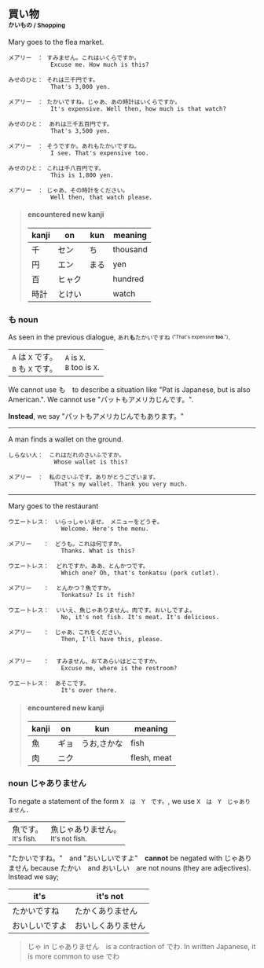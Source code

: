 ##  買い物<br><sup><sup><sub>かいもの / Shopping</sub></sup></sup> 

Mary goes to the flea market.

```
メアリー　： すみません。これはいくらですか。
            Excuse me. How much is this?

みせのひと： それは三千円です。
            That's 3,000 yen.

メアリー　： たかいですね。じゃあ、あの時計はいくらですか。
            It's expensive. Well then, how much is that watch?

みせのひと：　あれは三千五百円です。
            That's 3,500 yen.

メアリー　： そうですか。あれもたかいですね。
            I see. That's expensive too.

みせのひと： これは千八百円です。
            This is 1,800 yen.

メアリー　： じゃあ、その時計をください。
            Well then, that watch please.
```

> #### encountered new kanji
> |kanji|on|kun|meaning|
> |-|-|-|-|
> |千|セン|ち|thousand|
> |円|エン|まる|yen|
> |百|ヒャク||hundred|
> |時計|とけい||watch|

### も noun

As seen in the previous dialogue, `あれ`**`も`**`たかいですね` <sup><sub>("That's expensive **too**.")</sub></sup>. 

|||
|-|-|
|`A` は `X` です。<br>`B` も `X` です。|`A` is `X`.<br>`B` too is `X`.|


We cannot use も　to describe a situation like "Pat is Japanese, but is also American.". We cannot use "パットもアメリカじんです。". 

**Instead**, we say "パットもアメリカじんでもあります。"

---

A man finds a wallet on the ground.
```
しらない人：　これはだれのさいふですか。
             Whose wallet is this?

メアリー　：　私のさいふです。ありがとうございます。
             That's my wallet. Thank you very much.
```
---

Mary goes to the restaurant
```
ウエートレス：　いらっしゃいませ。　メニューをどうぞ。
               Welcome. Here's the menu.

メアリー　　：　どうも。これは何ですか。
               Thanks. What is this?

ウエートレス：  どれですか。ああ、とんかつです。
               Which one? Oh, that's tonkatsu (pork cutlet).

メアリー　　：  とんかつ？魚ですか。
               Tonkatsu? Is it fish?

ウエートレス：  いいえ、魚じゃありません。肉です。おいしですよ。
               No, it's not fish. It's meat. It's delicious.

メアリー　　：　じゃあ、これをください。
               Then, I'll have this, please.


メアリー　　：  すみません、おてあらいはどこですか。
               Excuse me, where is the restroom?

ウエートレス：　あそこです。
               It's over there.
```

> #### encountered new kanji
> |kanji|on|kun|meaning|
> |-|-|-|-|
> |魚|ギョ|うお,さかな|fish|
> |肉|ニク||flesh, meat|

### noun じゃありません

To negate a statement of the form `X　は　Y　です。`, we use `X　は　Y　じゃありません.`

|||
|-|-|
|魚です。<br><sup>It's fish.</sup>|魚じゃありません。<br><sup>It's not fish.</sup>|


"たかいですね。"　and "おいしいですよ"　**cannot** be negated with じゃありません because たかい　and おいしい　are not nouns (they are adjectives). Instead we say;

|it's|it's not|
|-|-|
|たかいですね|たかくありません|
|おいしいですよ|おいしくありません|

> じゃ in じゃありません　is a contraction of でわ. In written Japanese, it is more common to use でわ
